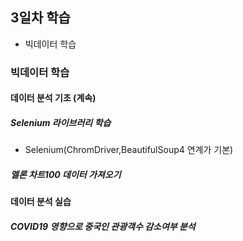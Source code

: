 ## 3일차 학습
- 빅데이터 학습

### 빅데이터 학습

#### 데이터 분석 기초 (계속)

##### Selenium 라이브러리 학습
- Selenium(ChromDriver,BeautifulSoup4 연계가 기본)

##### 멜론 차트100 데이터 가져오기

#### 데이터 분석 실습

##### COVID19 영향으로 중국인 관광객수 감소여부 분석

